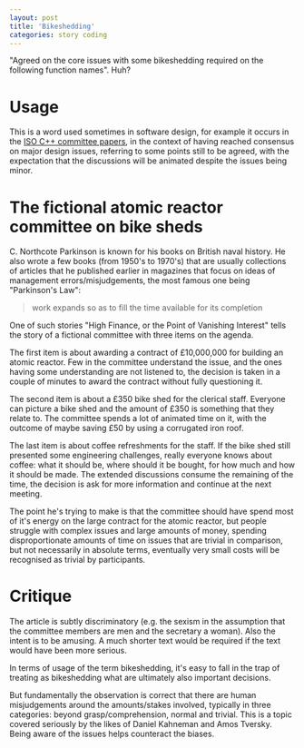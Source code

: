 ```yaml
---
layout: post
title: 'Bikeshedding'
categories: story coding
---
```


"Agreed on the core issues with some bikeshedding required on the following
function names". Huh?


# Usage

This is a word used sometimes in software design, for example it occurs in the
[ISO C++ committee papers][iso-bikeshed], in the context of having reached
consensus on major design issues, referring to some points still to be agreed,
with the expectation that the discussions will be animated despite the issues
being minor.


# The fictional atomic reactor committee on bike sheds

C. Northcote Parkinson is known for his books on British naval history. He also
wrote a few books (from 1950's to 1970's) that are usually collections of
articles that he published earlier in magazines that focus on ideas of
management errors/misjudgements, the most famous one being "Parkinson's Law":

> work expands so as to fill the time available for its completion

One of such stories "High Finance, or the Point of Vanishing Interest" tells
the story of a fictional committee with three items on the agenda.

The first item is about awarding a contract of £10,000,000 for building an
atomic reactor. Few in the committee understand the issue, and the ones having
some understanding are not listened to, the decision is taken in a couple of
minutes to award the contract without fully questioning it.

The second item is about a £350 bike shed for the clerical staff. Everyone can
picture a bike shed and the amount of £350 is something that they relate to.
The committee spends a lot of animated time on it, with the outcome of maybe
saving £50 by using a corrugated iron roof.

The last item is about coffee refreshments for the staff. If the bike shed
still presented some engineering challenges, really everyone knows about
coffee: what it should be, where should it be bought, for how much and how it
should be made. The extended discussions consume the remaining of the time, the
decision is ask for more information and continue at the next meeting.

The point he's trying to make is that the committee should have spend most of
it's energy on the large contract for the atomic reactor, but people struggle
with complex issues and large amounts of money, spending disproportionate
amounts of time on issues that are trivial in comparison, but not necessarily
in absolute terms, eventually very small costs will be recognised as trivial by
participants.


# Critique

The article is subtly discriminatory (e.g. the sexism in the assumption that
the committee members are men and the secretary a woman). Also the intent is to
be amusing. A much shorter text would be required if the text would have been
more serious.

In terms of usage of the term bikeshedding, it's easy to fall in the trap of
treating as bikeshedding what are ultimately also important decisions.

But fundamentally the observation is correct that there are human misjudgements
around the amounts/stakes involved, typically in three categories: beyond
grasp/comprehension, normal and trivial. This is a topic covered seriously by
the likes of Daniel Kahneman and Amos Tversky. Being aware of the issues helps
counteract the biases.


[iso-bikeshed]:      https://isocpp.org/files/papers/p1220r0.html#bikeshed

